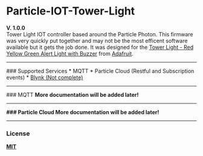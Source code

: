 # Particle-IOT-Tower-Light
<b>V. 1.0.0</b><br/>
Tower Light IOT controller based around the Particle Photon. This firmware was very quickly put together and may not be the most efficent software available but it gets the job done. It was designed for the <a href="https://www.adafruit.com/products/2993">Tower Light - Red Yellow Green Alert Light with Buzzer</a> from <a href="adafruit.com">Adafruit</a>.

<hr/>
### Supported Services
* MQTT
* Particle Cloud (Restful and Subscription events)
* <a href="http://www.blynk.cc/">Blynk (Not complete)</a>

<hr/>
### MQTT
<b>More documentation will be added later!<b/>

<hr/>
### Particle Cloud
<b>More documentation will be added later!<b/>

<hr/>

### License
<a href="https://github.com/thetestgame/Particle-IOT-Tower-Light/blob/master/LICENSE">MIT</a>

